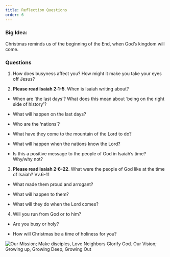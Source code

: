 ```yaml
---
title: Reflection Questions
order: 6
---
```


### Big Idea: 
Christmas reminds us of the beginning of the End, when God’s kingdom will come.   

### Questions
1. How does busyness affect you? How might it make you take your eyes off Jesus? 

2. **Please read Isaiah 2:1-5**. When is Isaiah writing about?

  - When are ‘the last days’? What does this mean about ‘being on the right side of history’? 

  - What will happen on the last days? 

  - Who are the ‘nations’? 

  - What have they come to the mountain of the Lord to do? 

  - What will happen when the nations know the Lord? 

  - Is this a positive message to the people of God in Isaiah’s time? Why/why not? 

3. **Please read Isaiah 2:6-22**. What were the people of God like at the time of Isaiah? Vv.6-11

  - What made them proud and arrogant? 

  - What will happen to them? 

  - What will they do when the Lord comes? 
 
4. Will you run from God or to him? 

  - Are you busy or holy? 

  - How will Christmas be a time of holiness for you? 
 



![Our Mission; Make disciples, Love Neighbors Glorify God. Our Vision; Growing up, Growing Deep, Growing Out](https://raw.githubusercontent.com/stgeorgeshurstville/bulletin/main/images/upload.JPG)
